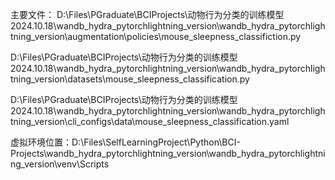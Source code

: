 主要文件：
D:\Files\PGraduate\BCIProjects\动物行为分类的训练模型2024.10.18\wandb_hydra_pytorchlightning_version\wandb_hydra_pytorchlightning_version\augmentation\policies\mouse_sleepness_classifiction.py

D:\Files\PGraduate\BCIProjects\动物行为分类的训练模型2024.10.18\wandb_hydra_pytorchlightning_version\wandb_hydra_pytorchlightning_version\datasets\mouse_sleepness_classification.py

D:\Files\PGraduate\BCIProjects\动物行为分类的训练模型2024.10.18\wandb_hydra_pytorchlightning_version\wandb_hydra_pytorchlightning_version\cli_configs\data\mouse_sleepness_classification.yaml

虚拟环境位置：D:\Files\SelfLearningProject\Python\BCI-Projects\wandb_hydra_pytorchlightning_version\wandb_hydra_pytorchlightning_version\venv\Scripts
